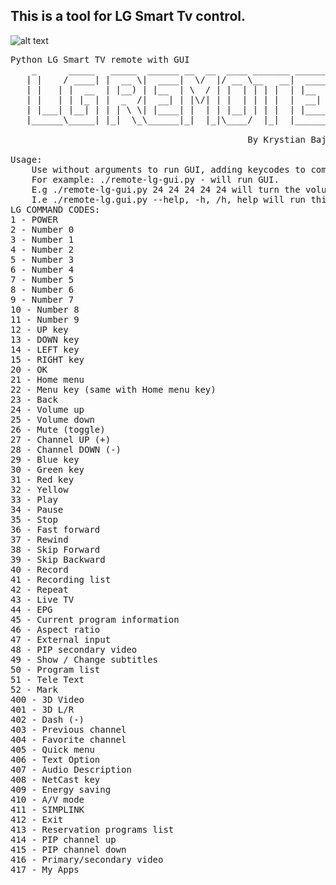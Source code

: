 ## This is a tool for LG Smart Tv control.
![alt text](https://github.com/krystianbajno/scripts/blob/master/remote-lg-gui/git2.gif "GIF HERE")

<pre>
Python LG Smart TV remote with GUI
    _      _____   _____  ______ __  __  ____ _______ ______ 
   | |    / ____| |  __ \|  ____|  \/  |/ __ \__   __|  ____|
   | |   | |  __  | |__) | |__  | \  / | |  | | | |  | |__   
   | |   | | |_ | |  _  /|  __| | |\/| | |  | | | |  |  __|  
   | |___| |__| | | | \ \| |____| |  | | |__| | | |  | |____ 
   |______\_____| |_|  \_\______|_|  |_|\____/  |_|  |______|
   
                                             By Krystian Bajno

Usage:
	Use without arguments to run GUI, adding keycodes to command will run the program manually.
	For example: ./remote-lg-gui.py - will run GUI.
	E.g ./remote-lg-gui.py 24 24 24 24 24 will turn the volume up five times.
	I.e ./remote-lg.gui.py --help, -h, /h, help will run this manual again
LG COMMAND CODES:
1 - POWER
2 - Number 0
3 - Number 1
4 - Number 2
5 - Number 3
6 - Number 4
7 - Number 5
8 - Number 6
9 - Number 7
10 - Number 8
11 - Number 9
12 - UP key
13 - DOWN key
14 - LEFT key
15 - RIGHT key
20 - OK
21 - Home menu
22 - Menu key (same with Home menu key)
23 - Back
24 - Volume up
25 - Volume down
26 - Mute (toggle)
27 - Channel UP (+)
28 - Channel DOWN (-)
29 - Blue key
30 - Green key
31 - Red key
32 - Yellow
33 - Play
34 - Pause
35 - Stop
36 - Fast forward
37 - Rewind
38 - Skip Forward
39 - Skip Backward
40 - Record
41 - Recording list
42 - Repeat
43 - Live TV
44 - EPG
45 - Current program information
46 - Aspect ratio
47 - External input
48 - PIP secondary video
49 - Show / Change subtitles
50 - Program list
51 - Tele Text
52 - Mark
400 - 3D Video
401 - 3D L/R
402 - Dash (-)
403 - Previous channel
404 - Favorite channel
405 - Quick menu
406 - Text Option
407 - Audio Description
408 - NetCast key
409 - Energy saving
410 - A/V mode
411 - SIMPLINK
412 - Exit
413 - Reservation programs list
414 - PIP channel up
415 - PIP channel down
416 - Primary/secondary video
417 - My Apps
</pre>
